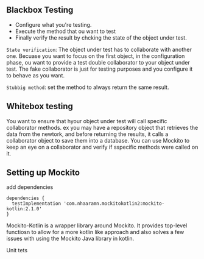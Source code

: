## Blackbox Testing
- Configure what you're testing.
- Execute the method that ou want to test
- Finally verify the result by chcking the state of the object under test. 

`State verification`: The object under test has to collaborate with another one. Becuase you want to focus on the first object, in the configuration phase, ou want to provide a test double collaborator to your object under test. The fake collaborator is just for testing purposes and you configure it to behave as you want. 

`Stubbig method`: set the method to always return the same result. 

## Whitebox testing
You want to ensure that hyour object under test will call specific collaborator methods. ex you may have a repository object that retrieves the data from the newtork, and before returning the results, it calls a collaborator object to save them into a database. You can use Mockito to keep an eye on a collaborator and verify if sspecific methods were called on it. 


## Setting up Mockito
add dependencies 
```
dependencies {
  testImplementation 'com.nhaaramn.mockitokotlin2:mockito-kotlin:2.1.0'
}
```
Mockito-Kotlin is a wrapper library around Mockito. It provides top-level functiosn to allow for a more kotlin like approach and also solves a few issues with using the Mockito Java library in kotlin. 

Unit tets
